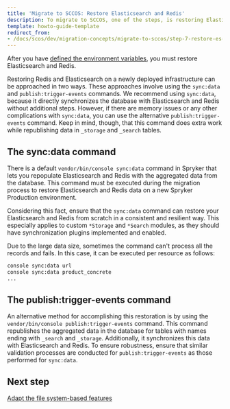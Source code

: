 ```yaml
---
title: 'Migrate to SCCOS: Restore Elasticsearch and Redis'
description: To migrate to SCCOS, one of the steps, is restoring Elasticsearch and Redis.
template: howto-guide-template
redirect_from:
- /docs/scos/dev/migration-concepts/migrate-to-sccos/step-7-restore-es-and-redis.html
---
```

After you have [defined the environment variables](/docs/scos/dev/migration-concepts/migrate-to-sccos/step-6-define-environment-variables.html), you must restore Elasticsearch and Redis.

Restoring Redis and Elasticsearch on a newly deployed infrastructure can be approached in two ways. These approaches involve using the `sync:data` and `publish:trigger-events` commands.
We recommend using `sync:data`, because it directly synchronizes the database with Elasticsearch and Redis without additional steps. However, if there are memory issues or any other complications with `sync:data`, you can use the alternative `publish:trigger-events` command. Keep in mind, though, that this command does extra work while republishing data in `_storage` and `_search` tables.

## The sync:data command

There is a default `vendor/bin/console sync:data` command in Spryker that lets you repopulate Elasticsearch and Redis with the aggregated data from the database. This command must be executed during the migration process to restore Elasticsearch and Redis data on a new Spryker Production environment.

Considering this fact, ensure that the `sync:data` command can restore your Elasticsearch and Redis from scratch in a consistent and resilient way. This especially applies to custom `*Storage` and `*Search` modules, as they should have synchronization plugins implemented and enabled.

Due to the large data size, sometimes the command can't process all the records and fails. In this case, it can be executed per resource as follows:

```bash
console sync:data url
console sync:data product_concrete  
...
```

## The publish:trigger-events command

An alternative method for accomplishing this restoration is by using the `vendor/bin/console publish:trigger-events` command. This command republishes the aggregated data in the database for tables with names ending with `_search` and `_storage`. Additionally, it synchronizes this data with Elasticsearch and Redis. To ensure robustness, ensure that similar validation processes are conducted for `publish:trigger-events` as those performed for `sync:data`.

## Next step

[Adapt the file system-based features](/docs/scos/dev/migration-concepts/migrate-to-sccos/step-8-adapt-the-filesystem-based-features.html)
